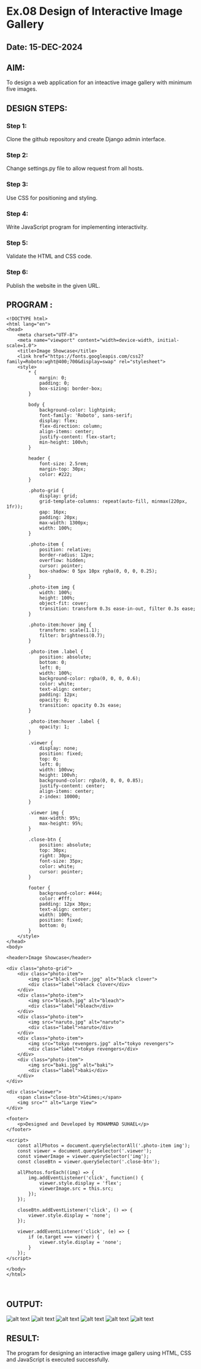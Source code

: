 # Ex.08 Design of Interactive Image Gallery
## Date: 15-DEC-2024

## AIM:
To design a web application for an inteactive image gallery with minimum five images.

## DESIGN STEPS:

### Step 1:
Clone the github repository and create Django admin interface.

### Step 2:
Change settings.py file to allow request from all hosts.

### Step 3:
Use CSS for positioning and styling.

### Step 4:
Write JavaScript program for implementing interactivity.

### Step 5:
Validate the HTML and CSS code.

### Step 6:
Publish the website in the given URL.

## PROGRAM :

```
<!DOCTYPE html>
<html lang="en">
<head>
    <meta charset="UTF-8">
    <meta name="viewport" content="width=device-width, initial-scale=1.0">
    <title>Image Showcase</title>
    <link href="https://fonts.googleapis.com/css2?family=Roboto:wght@400;700&display=swap" rel="stylesheet">
    <style>
        * {
            margin: 0;
            padding: 0;
            box-sizing: border-box;
        }

        body {
            background-color: lightpink;
            font-family: 'Roboto', sans-serif;
            display: flex;
            flex-direction: column;
            align-items: center;
            justify-content: flex-start;
            min-height: 100vh;
        }

        header {
            font-size: 2.5rem;
            margin-top: 30px;
            color: #222;
        }

        .photo-grid {
            display: grid;
            grid-template-columns: repeat(auto-fill, minmax(220px, 1fr));
            gap: 16px;
            padding: 20px;
            max-width: 1300px;
            width: 100%;
        }

        .photo-item {
            position: relative;
            border-radius: 12px;
            overflow: hidden;
            cursor: pointer;
            box-shadow: 0 5px 10px rgba(0, 0, 0, 0.25);
        }

        .photo-item img {
            width: 100%;
            height: 100%;
            object-fit: cover;
            transition: transform 0.3s ease-in-out, filter 0.3s ease;
        }

        .photo-item:hover img {
            transform: scale(1.1);
            filter: brightness(0.7);
        }

        .photo-item .label {
            position: absolute;
            bottom: 0;
            left: 0;
            width: 100%;
            background-color: rgba(0, 0, 0, 0.6);
            color: white;
            text-align: center;
            padding: 12px;
            opacity: 0;
            transition: opacity 0.3s ease;
        }

        .photo-item:hover .label {
            opacity: 1;
        }

        .viewer {
            display: none;
            position: fixed;
            top: 0;
            left: 0;
            width: 100vw;
            height: 100vh;
            background-color: rgba(0, 0, 0, 0.85);
            justify-content: center;
            align-items: center;
            z-index: 10000;
        }

        .viewer img {
            max-width: 95%;
            max-height: 95%;
        }

        .close-btn {
            position: absolute;
            top: 30px;
            right: 30px;
            font-size: 35px;
            color: white;
            cursor: pointer;
        }

        footer {
            background-color: #444;
            color: #fff;
            padding: 12px 30px;
            text-align: center;
            width: 100%;
            position: fixed;
            bottom: 0;
        }
    </style>
</head>
<body>

<header>Image Showcase</header>

<div class="photo-grid">
    <div class="photo-item">
        <img src="black clover.jpg" alt="black clover">
        <div class="label">black clover</div>
    </div>
    <div class="photo-item">
        <img src="bleach.jpg" alt="bleach">
        <div class="label">bleach</div>
    </div>
    <div class="photo-item">
        <img src="naruto.jpg" alt="naruto">
        <div class="label">naruto</div>
    </div>
    <div class="photo-item">
        <img src="tokyo revengers.jpg" alt="tokyo revengers">
        <div class="label">tokyo revengers</div>
    </div>
    <div class="photo-item">
        <img src="baki.jpg" alt="baki">
        <div class="label">baki</div>
    </div>
</div>

<div class="viewer">
    <span class="close-btn">&times;</span>
    <img src="" alt="Large View">
</div>

<footer>
    <p>Designed and Developed by MOHAMMAD SUHAEL</p>
</footer>

<script>
    const allPhotos = document.querySelectorAll('.photo-item img');
    const viewer = document.querySelector('.viewer');
    const viewerImage = viewer.querySelector('img');
    const closeBtn = viewer.querySelector('.close-btn');

    allPhotos.forEach((img) => {
        img.addEventListener('click', function() {
            viewer.style.display = 'flex';
            viewerImage.src = this.src;
        });
    });

    closeBtn.addEventListener('click', () => {
        viewer.style.display = 'none';
    });

    viewer.addEventListener('click', (e) => {
        if (e.target === viewer) {
            viewer.style.display = 'none';
        }
    });
</script>

</body>
</html>



```





## OUTPUT:

![alt text](<Screenshot 2024-12-15 164228.png>)
![alt text](<Screenshot 2024-12-15 164244.png>)
![alt text](<Screenshot 2024-12-15 164258.png>)
![alt text](<Screenshot 2024-12-15 164310.png>)
![alt text](<Screenshot 2024-12-15 164320.png>)
![alt text](<Screenshot 2024-12-15 164331.png>)

## RESULT:
The program for designing an interactive image gallery using HTML, CSS and JavaScript is executed successfully.
